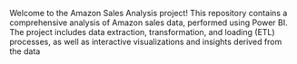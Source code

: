 Welcome to the Amazon Sales Analysis project! This repository contains a comprehensive analysis of Amazon sales data, performed using Power BI. The project includes data extraction, transformation, and loading (ETL) processes, as well as interactive visualizations and insights derived from the data
